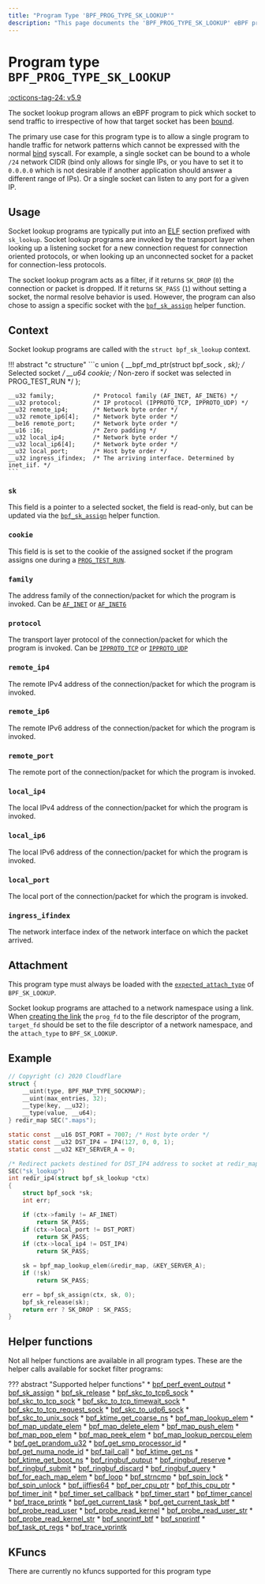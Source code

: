 ```yaml
---
title: "Program Type 'BPF_PROG_TYPE_SK_LOOKUP'"
description: "This page documents the 'BPF_PROG_TYPE_SK_LOOKUP' eBPF program type, including its defintion, usage, program types that can use it, and examples."
---
```

# Program type `BPF_PROG_TYPE_SK_LOOKUP`

<!-- [FEATURE_TAG](BPF_PROG_TYPE_SK_LOOKUP) -->
[:octicons-tag-24: v5.9](https://github.com/torvalds/linux/commit/e9ddbb7707ff5891616240026062b8c1e29864ca)
<!-- [/FEATURE_TAG] -->

The socket lookup program allows an eBPF program to pick which socket to send traffic to irrespective of how that target socket has been [bound](https://man7.org/linux/man-pages/man2/bind.2.html).

The primary use case for this program type is to allow a single program to handle traffic for network patterns which cannot be expressed with the normal [bind](https://man7.org/linux/man-pages/man2/bind.2.html) syscall. For example, a single socket can be bound to a whole `/24` network CIDR (bind only allows for single IPs, or you have to set it to `0.0.0.0` which is not desirable if another application should answer a different range of IPs). Or a single socket can listen to any port for a given IP.

## Usage

Socket lookup programs are typically put into an [ELF](../../concepts/elf.md) section prefixed with `sk_lookup`. Socket lookup programs  are invoked by the transport layer when looking up a listening socket for a new connection request for connection oriented protocols, or when looking up an unconnected socket for a packet for connection-less protocols.

The socket lookup program acts as a filter, if it returns `SK_DROP` (`0`) the connection or packet is dropped. If it returns `SK_PASS` (`1`) without setting a socket, the normal resolve behavior is used. However, the program can also chose to assign a specific socket with the [`bpf_sk_assign`](../helper-function/bpf_sk_assign.md) helper function.

## Context

Socket lookup programs are called with the `struct bpf_sk_lookup` context.

!!! abstract "c structure"
    ```c
    union {
        __bpf_md_ptr(struct bpf_sock *, sk); /* Selected socket */
        __u64 cookie; /* Non-zero if socket was selected in PROG_TEST_RUN */
    };

    __u32 family;		    /* Protocol family (AF_INET, AF_INET6) */
    __u32 protocol;		    /* IP protocol (IPPROTO_TCP, IPPROTO_UDP) */
    __u32 remote_ip4;	    /* Network byte order */
    __u32 remote_ip6[4];    /* Network byte order */
    __be16 remote_port;	    /* Network byte order */
    __u16 :16;		        /* Zero padding */
    __u32 local_ip4;	    /* Network byte order */
    __u32 local_ip6[4];	    /* Network byte order */
    __u32 local_port;	    /* Host byte order */
    __u32 ingress_ifindex;  /* The arriving interface. Determined by inet_iif. */
    ```

### `sk`

This field is a pointer to a selected socket, the field is read-only, but can be updated via the [`bpf_sk_assign`](../helper-function/bpf_sk_assign.md) helper function.

### `cookie`

This field is is set to the cookie of the assigned socket if the program assigns one during a [`PROG_TEST_RUN`](../syscall/BPF_PROG_TEST_RUN.md).

### `family`

The address family of the connection/packet for which the program is invoked. Can be [`AF_INET`](https://elixir.bootlin.com/linux/v6.2.8/source/include/linux/socket.h#L191) or [`AF_INET6`](https://elixir.bootlin.com/linux/v6.2.8/source/include/linux/socket.h#L199)

### `protocol`

The transport layer protocol of the connection/packet for which the program is invoked. Can be [`IPPROTO_TCP`](https://elixir.bootlin.com/linux/v6.2.8/source/include/uapi/linux/in.h#L38) or [`IPPROTO_UDP`](https://elixir.bootlin.com/linux/v6.2.8/source/include/uapi/linux/in.h#L44)

### `remote_ip4`

The remote IPv4 address of the connection/packet for which the program is invoked.

### `remote_ip6`

The remote IPv6 address of the connection/packet for which the program is invoked.

### `remote_port`

The remote port of the connection/packet for which the program is invoked.

### `local_ip4`

The local IPv4 address of the connection/packet for which the program is invoked.

### `local_ip6`

The local IPv6 address of the connection/packet for which the program is invoked.

### `local_port`

The local port of the connection/packet for which the program is invoked.

### `ingress_ifindex`

The network interface index of the network interface on which the packet arrived.

## Attachment

This program type must always be loaded with the [`expected_attach_type`](../syscall/BPF_PROG_LOAD.md#expected_attach_type) of `BPF_SK_LOOKUP`.

Socket lookup programs are attached to a network namespace using a link. When [creating the link](../syscall/BPF_LINK_CREATE.md) the `prog_fd` to the file descriptor of the program, `target_fd` should be set to the file descriptor of a network namespace, and the `attach_type` to `BPF_SK_LOOKUP`.

## Example

```c
// Copyright (c) 2020 Cloudflare
struct {
	__uint(type, BPF_MAP_TYPE_SOCKMAP);
	__uint(max_entries, 32);
	__type(key, __u32);
	__type(value, __u64);
} redir_map SEC(".maps");

static const __u16 DST_PORT = 7007; /* Host byte order */
static const __u32 DST_IP4 = IP4(127, 0, 0, 1);
static const __u32 KEY_SERVER_A = 0;

/* Redirect packets destined for DST_IP4 address to socket at redir_map[0]. */
SEC("sk_lookup")
int redir_ip4(struct bpf_sk_lookup *ctx)
{
	struct bpf_sock *sk;
	int err;

	if (ctx->family != AF_INET)
		return SK_PASS;
	if (ctx->local_port != DST_PORT)
		return SK_PASS;
	if (ctx->local_ip4 != DST_IP4)
		return SK_PASS;

	sk = bpf_map_lookup_elem(&redir_map, &KEY_SERVER_A);
	if (!sk)
		return SK_PASS;

	err = bpf_sk_assign(ctx, sk, 0);
	bpf_sk_release(sk);
	return err ? SK_DROP : SK_PASS;
}
```

## Helper functions

Not all helper functions are available in all program types. These are the helper calls available for socket filter programs:

<!-- DO NOT EDIT MANUALLY -->
<!-- [PROG_HELPER_FUNC_REF] -->
??? abstract "Supported helper functions"
    * [bpf_perf_event_output](../helper-function/bpf_perf_event_output.md)
    * [bpf_sk_assign](../helper-function/bpf_sk_assign.md)
    * [bpf_sk_release](../helper-function/bpf_sk_release.md)
    * [bpf_skc_to_tcp6_sock](../helper-function/bpf_skc_to_tcp6_sock.md)
    * [bpf_skc_to_tcp_sock](../helper-function/bpf_skc_to_tcp_sock.md)
    * [bpf_skc_to_tcp_timewait_sock](../helper-function/bpf_skc_to_tcp_timewait_sock.md)
    * [bpf_skc_to_tcp_request_sock](../helper-function/bpf_skc_to_tcp_request_sock.md)
    * [bpf_skc_to_udp6_sock](../helper-function/bpf_skc_to_udp6_sock.md)
    * [bpf_skc_to_unix_sock](../helper-function/bpf_skc_to_unix_sock.md)
    * [bpf_ktime_get_coarse_ns](../helper-function/bpf_ktime_get_coarse_ns.md)
    * [bpf_map_lookup_elem](../helper-function/bpf_map_lookup_elem.md)
    * [bpf_map_update_elem](../helper-function/bpf_map_update_elem.md)
    * [bpf_map_delete_elem](../helper-function/bpf_map_delete_elem.md)
    * [bpf_map_push_elem](../helper-function/bpf_map_push_elem.md)
    * [bpf_map_pop_elem](../helper-function/bpf_map_pop_elem.md)
    * [bpf_map_peek_elem](../helper-function/bpf_map_peek_elem.md)
    * [bpf_map_lookup_percpu_elem](../helper-function/bpf_map_lookup_percpu_elem.md)
    * [bpf_get_prandom_u32](../helper-function/bpf_get_prandom_u32.md)
    * [bpf_get_smp_processor_id](../helper-function/bpf_get_smp_processor_id.md)
    * [bpf_get_numa_node_id](../helper-function/bpf_get_numa_node_id.md)
    * [bpf_tail_call](../helper-function/bpf_tail_call.md)
    * [bpf_ktime_get_ns](../helper-function/bpf_ktime_get_ns.md)
    * [bpf_ktime_get_boot_ns](../helper-function/bpf_ktime_get_boot_ns.md)
    * [bpf_ringbuf_output](../helper-function/bpf_ringbuf_output.md)
    * [bpf_ringbuf_reserve](../helper-function/bpf_ringbuf_reserve.md)
    * [bpf_ringbuf_submit](../helper-function/bpf_ringbuf_submit.md)
    * [bpf_ringbuf_discard](../helper-function/bpf_ringbuf_discard.md)
    * [bpf_ringbuf_query](../helper-function/bpf_ringbuf_query.md)
    * [bpf_for_each_map_elem](../helper-function/bpf_for_each_map_elem.md)
    * [bpf_loop](../helper-function/bpf_loop.md)
    * [bpf_strncmp](../helper-function/bpf_strncmp.md)
    * [bpf_spin_lock](../helper-function/bpf_spin_lock.md)
    * [bpf_spin_unlock](../helper-function/bpf_spin_unlock.md)
    * [bpf_jiffies64](../helper-function/bpf_jiffies64.md)
    * [bpf_per_cpu_ptr](../helper-function/bpf_per_cpu_ptr.md)
    * [bpf_this_cpu_ptr](../helper-function/bpf_this_cpu_ptr.md)
    * [bpf_timer_init](../helper-function/bpf_timer_init.md)
    * [bpf_timer_set_callback](../helper-function/bpf_timer_set_callback.md)
    * [bpf_timer_start](../helper-function/bpf_timer_start.md)
    * [bpf_timer_cancel](../helper-function/bpf_timer_cancel.md)
    * [bpf_trace_printk](../helper-function/bpf_trace_printk.md)
    * [bpf_get_current_task](../helper-function/bpf_get_current_task.md)
    * [bpf_get_current_task_btf](../helper-function/bpf_get_current_task_btf.md)
    * [bpf_probe_read_user](../helper-function/bpf_probe_read_user.md)
    * [bpf_probe_read_kernel](../helper-function/bpf_probe_read_kernel.md)
    * [bpf_probe_read_user_str](../helper-function/bpf_probe_read_user_str.md)
    * [bpf_probe_read_kernel_str](../helper-function/bpf_probe_read_kernel_str.md)
    * [bpf_snprintf_btf](../helper-function/bpf_snprintf_btf.md)
    * [bpf_snprintf](../helper-function/bpf_snprintf.md)
    * [bpf_task_pt_regs](../helper-function/bpf_task_pt_regs.md)
    * [bpf_trace_vprintk](../helper-function/bpf_trace_vprintk.md)
<!-- [/PROG_HELPER_FUNC_REF] -->

## KFuncs

<!-- [PROG_KFUNC_REF] -->
There are currently no kfuncs supported for this program type
<!-- [/PROG_KFUNC_REF] -->
